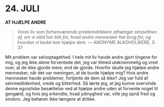 # 24. JULI

**AT HJÆLPE ANDRE**

> *Vores liv som forhenværende problemdrikkere afhænger simpelthen af, om vi altid har blik for, hvad andre mennesker har brug for, og hvordan vi bedst kan hjælpe dem.*
> — ANONYME ALKOHOLIKERE, S. 37

Mit problem var selvoptagethed. I hele mit liv havde andre gjort tingene for mig, og jeg ikke alene forventede det, jeg var tilmed utaknemmelig og vred over, at de ikke gjorde mere, end de gjorde. Hvorfor skulle jeg hjælpe andre mennesker, når det var meningen, at de burde hjælpe mig? Hvis andre mennesker havde problemer, fortjente de dem så ikke? Jeg var fuld af selvmedlidenhed, vrede og bitterhed. Så lærte jeg, at jeg kunne overvinde denne egoistiske besættelse ved at hjælpe andre uden at forvente noget til gengæld, og hvis jeg erkendte, hvad ydmyghed var, ville jeg opnå fred og sindsro. Jeg behøver ikke længere at drikke.
